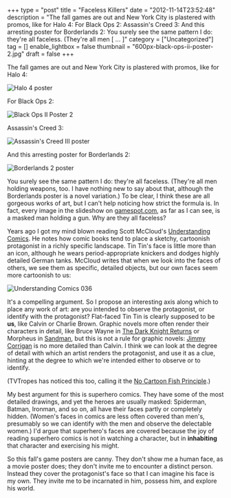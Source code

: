+++
type = "post"
title = "Faceless Killers"
date = "2012-11-14T23:52:48"
description = "The fall games are out and New York City is plastered with promos, like for Halo 4: For Black Ops 2: Assassin's Creed 3: And this arresting poster for Borderlands 2: You surely see the same pattern I do: they're all faceless. (They're all men [ ... ]"
category = ["Uncategorized"]
tag = []
enable_lightbox = false
thumbnail = "600px-black-ops-ii-poster-2.jpg"
draft = false
+++

<p>The fall games are out and New York City is plastered with promos, like for Halo 4:</p>
<p><img style="display:block; margin-left:auto; margin-right:auto;" src="halo-4-poster.jpg" alt="Halo 4 poster" title="Halo_4_poster.jpg" border="0"   /></p>
<p>For Black Ops 2:</p>
<p><img style="display:block; margin-left:auto; margin-right:auto;" src="600px-black-ops-ii-poster-2.jpg" alt="Black Ops II Poster 2" title="600px-Black_Ops_II_Poster_2.jpg" border="0"   /></p>
<p>Assassin's Creed 3:</p>
<p><img style="display:block; margin-left:auto; margin-right:auto;" src="assassins-creed-iii.jpg" alt="Assassin's Creed III poster" title="Assassins_Creed_III.jpg" border="0"   /></p>
<p>And this arresting poster for Borderlands 2:</p>
<p><img style="display:block; margin-left:auto; margin-right:auto;" src="borderlands-2.jpg" alt="Borderlands 2 poster" title="borderlands-2.jpg" border="0"   /></p>
<p>You surely see the same pattern I do: they're all faceless. (They're all men holding weapons, too. I have nothing new to say about that, although the Borderlands poster is a novel variation.) To be clear, I think these are all gorgeous works of art, but I can't help noticing how strict the formula is. In fact, every image in the slideshow on <a href="http://www.gamespot.com/">gamespot.com</a>, as far as I can see, is a masked man holding a gun. Why are they all faceless?</p>
<p>Years ago I got my mind blown reading Scott McCloud's <a href="http://en.wikipedia.org/wiki/Understanding_Comics">Understanding Comics</a>. He notes how comic books tend to place a sketchy, cartoonish protagonist in a richly specific landscape. Tin Tin's face is little more than an icon, although he wears period-appropriate knickers and dodges highly detailed German tanks. McCloud writes that when we look into the faces of others, we see them as specific, detailed objects, but our own faces seem more cartoonish to us:</p>
<p><img style="display:block; margin-left:auto; margin-right:auto;" src="understanding-comics-036.jpg" alt="Understanding Comics 036" title="Understanding-Comics_036.jpg" border="0"   /></p>
<p>It's a compelling argument. So I propose an interesting axis along which to place any work of art: are you intended to observe the protagonist, or identify with the protagonist? Flat-faced Tin Tin is clearly supposed to be <strong>us</strong>, like Calvin or Charlie Brown. Graphic novels more often render their characters in detail, like Bruce Wayne in <a href="http://en.wikipedia.org/wiki/The_Dark_Knight_Returns">The Dark Knight Returns</a> or Morpheus in <a href="http://en.wikipedia.org/wiki/The_Sandman_%28Vertigo%29">Sandman</a>, but this is not a rule for graphic novels: <a href="http://en.wikipedia.org/wiki/Jimmy_Corrigan,_the_Smartest_Kid_on_Earth">Jimmy Corrigan</a> is no more detailed than Calvin. I think we can look at the degree of detail with which an artist renders the protagonist, and use it as a clue, hinting at the degree to which we're intended either to observe or to identify.</p>
<p>(TVTropes has noticed this too, calling it the <a href="http://tvtropes.org/pmwiki/pmwiki.php/Main/NoCartoonFish">No Cartoon Fish Principle</a>.)</p>
<p>My best argument for this is superhero comics. They have some of the most detailed drawings, and yet the heroes are usually masked: Spiderman, Batman, Ironman, and so on, all have their faces partly or completely hidden. (Women's faces in comics are less often covered than men's, presumably so we can identify with the men and observe the delectable women.) I'd argue that superhero's faces are covered because the joy of reading superhero comics is not in watching a character, but in <strong>inhabiting</strong> that character and exercising his might.</p>
<p>So this fall's game posters are canny. They don't show me a human face, as a movie poster does; they don't invite me to encounter a distinct person. Instead they cover the protagonist's face so that I can imagine his face is my own. They invite me to be incarnated in him, possess him, and explore his world.</p>
